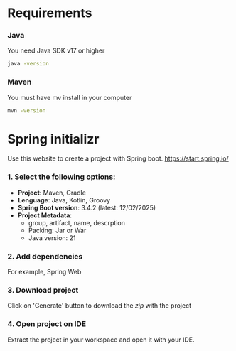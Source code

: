 # Requirements

### Java

You need Java SDK v17 or higher

```sh
java -version
```

### Maven

You must have mv install in your computer

```sh
mvn -version
```

# Spring initializr

Use this website to create a project with Spring boot.
https://start.spring.io/

### 1. Select the following options:

- **Project**: Maven, Gradle
- **Lenguage**: Java, Kotlin, Groovy
- **Spring Boot version**: 3.4.2 (latest: 12/02/2025)
- **Project Metadata**:
  - group, artifact, name, descrption
  - Packing: Jar or War
  - Java version: 21

### 2. Add dependencies

For example, Spring Web

### 3. Download project

Click on 'Generate' button to download the _zip_ with the project

### 4. Open project on IDE

Extract the project in your workspace and open it with your IDE.

